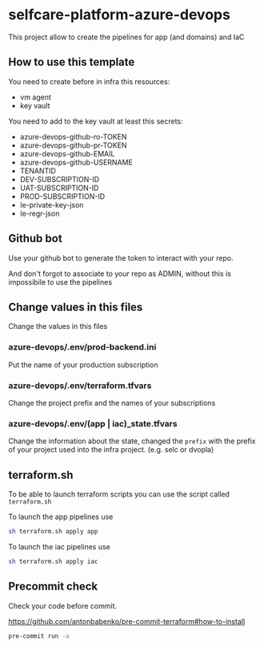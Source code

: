 # selfcare-platform-azure-devops

This project allow to create the pipelines for app (and domains) and IaC

## How to use this template

You need to create before in infra this resources:

* vm agent
* key vault

You need to add to the key vault at least this secrets:

* azure-devops-github-ro-TOKEN
* azure-devops-github-pr-TOKEN
* azure-devops-github-EMAIL
* azure-devops-github-USERNAME
* TENANTID
* DEV-SUBSCRIPTION-ID
* UAT-SUBSCRIPTION-ID
* PROD-SUBSCRIPTION-ID
* le-private-key-json
* le-regr-json

## Github bot

Use your github bot to generate the token to interact with your repo.

And don't forgot to associate to your repo as ADMIN, without this is impossibile to use the pipelines

## Change values in this files

Change the values in this files

### azure-devops/.env/prod-backend.ini

Put the name of your production subscription

### azure-devops/.env/terraform.tfvars

Change the project prefix and the names of your subscriptions

### azure-devops/.env/(app | iac)_state.tfvars

Change the information about the state, changed the `prefix` with the prefix of your project used into the infra project.
(e.g. selc or dvopla)

## terraform.sh

To be able to launch terraform scripts you can use the script called `terraform.sh`

To launch the app pipelines use

```sh
sh terraform.sh apply app
```

To launch the iac pipelines use

```sh
sh terraform.sh apply iac
```

## Precommit check

Check your code before commit.

<https://github.com/antonbabenko/pre-commit-terraform#how-to-install>

```sh
pre-commit run -a
```
